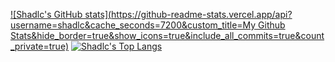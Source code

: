 [![Shadlc's GitHub stats](https://github-readme-stats.vercel.app/api?username=shadlc&cache_seconds=7200&custom_title=My Github Stats&hide_border=true&show_icons=true&include_all_commits=true&count_private=true)](https://github.com/shadlc)
[![Shadlc's Top Langs](https://github-readme-stats.vercel.app/api/top-langs/?username=shadlc&layout=compact&hide_border=true)](https://github.com/shadlc)
